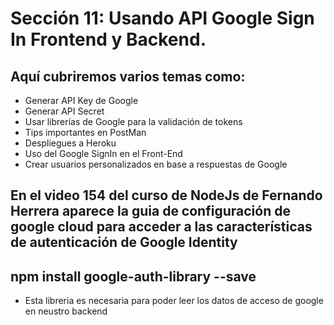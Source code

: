 # Sección 11: Usando API Google Sign In Frontend y Backend.

## Aquí cubriremos varios temas como:

-   Generar API Key de Google
-   Generar API Secret
-   Usar librerías de Google para la validación de tokens
-   Tips importantes en PostMan
-   Despliegues a Heroku
-   Uso del Google SignIn en el Front-End
-   Crear usuarios personalizados en base a respuestas de Google

## En el video 154 del curso de NodeJs de Fernando Herrera aparece la guia de configuración de google cloud para acceder a las características de autenticación de Google Identity

## npm install google-auth-library --save

-   Esta libreria es necesaria para poder leer los datos de acceso de google en neustro backend
